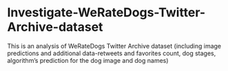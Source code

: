 # Investigate-WeRateDogs-Twitter-Archive-dataset
This is an analysis of WeRateDogs Twitter Archive dataset (including image predictions and additional data-retweets and favorites count, dog stages, algorithm’s prediction for the dog image and dog names)
